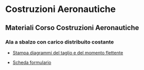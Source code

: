 # Costruzioni Aeronautiche
## Materiali Corso Costruzioni Aeronautiche
### Ala a sbalzo con carico distribuito costante
* [Stampa diagrammi del taglio e del momento flettente](https://github.com/giulianodeledda/costruzioni_aeronautiche/blob/master/Ala-a-sbalzo.py)

* [Scheda formulario](https://github.com/giulianodeledda/costruzioni_aeronautiche/blob/master/Scheda-Caso01.pdf)

